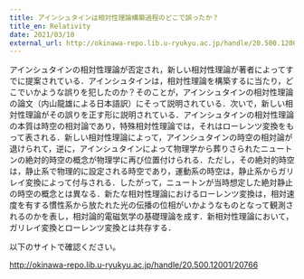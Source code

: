 ```yaml
---
title: アインシュタインは相対性理論構築過程のどこで誤ったか？
title_en: Relativity
date: 2021/03/10
external_url: http://okinawa-repo.lib.u-ryukyu.ac.jp/handle/20.500.12001/20766
---
```

アインシュタインの相対性理論が否定され，新しい相対性理論が著者によってすでに提案されている．アインシュタインは，相対性理論を構築するに当たり，どこでいかような誤りを犯したのか？そのことが，アインシュタインの相対性理論の論文（内山龍雄による日本語訳）にそって説明されている．次いで，新しい相対性理論がその誤りを正す形に説明されている．アインシュタインの相対性理論の本質は時空の相対論であり，特殊相対性理論では，それはローレンツ変換をもって表される．新しい相対性理論によって，アインシュタインの時空の相対論が退けられて，逆に，アインシュタインによって物理学から葬りさられたニュートンの絶対的時空の概念が物理学に再び位置付けられる．ただし，その絶対的時空は，静止系で物理的に設定される時空であり，運動系の時空は，静止系からガリレイ変換によって付与される．したがって，ニュートンが当時想定した絶対静止の時空の概念とは異なる．新たな相対性理論におけるローレンツ変換は，相対速度を有する慣性系から放たれた光の伝播の位相がいかようなものとなって観測されるのかを表し，相対論的電磁気学の基礎理論を成す．新相対性理論において，ガリレイ変換とローレンツ変換とは共存する．

以下のサイトで確認ください。

http://okinawa-repo.lib.u-ryukyu.ac.jp/handle/20.500.12001/20766